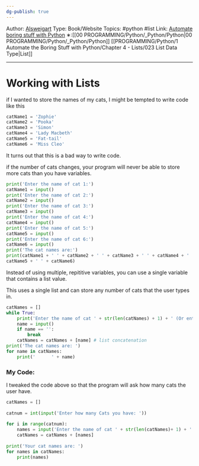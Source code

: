 ```yaml
---
dg-publish: true
---
```

Author: [Alsweigart](https://alsweigart.com/)
Type: Book/Website
Topics: #python #list
Link: [Automate boring stuff with Python](https://automatetheboringstuff.com/)
∗:[[00 PROGRAMMING/Python/_Python/Python\|00 PROGRAMMING/Python/_Python/Python]] [[PROGRAMMING/Python/1 Automate the Boring Stuff with Python/Chapter 4 - Lists/023 List Data Type\|List]] 

---
# Working with Lists

if I wanted to store the names of my cats, I might be tempted to write code like this
```python
catName1 = 'Zophie'  
catName2 = 'Pooka'  
catName3 = 'Simon'  
catName4 = 'Lady Macbeth'  
catName5 = 'Fat-tail'  
catName6 = 'Miss Cleo'
```
It turns out that this is a bad way to write code.

if the number of cats changes, your program will never be able to store more cats than you have variables.

```python
print('Enter the name of cat 1:')  
catName1 = input()  
print('Enter the name of cat 2:')  
catName2 = input()  
print('Enter the name of cat 3:')  
catName3 = input()  
print('Enter the name of cat 4:')  
catName4 = input()  
print('Enter the name of cat 5:')  
catName5 = input()  
print('Enter the name of cat 6:')  
catName6 = input()  
print('The cat names are:')  
print(catName1 + ' ' + catName2 + ' ' + catName3 + ' ' + catName4 + ' ' +  
catName5 + ' ' + catName6)
```

Instead of using multiple, repititive variables, you can use a single variable that contains a list value.

This uses a single list and can store any number of cats that the user types in.

```python
catNames = []
while True:
	print('Enter the name of cat ' + str(len(catNames) + 1) + ' (Or enter nothing to stop.):')
	name = input()
	if name == '':
		break
	catNames = catNames + [name] # list concatenation
print('The cat names are: ')
for name in catNames:
	print('      ' + name)
```

### My Code:
I tweaked the code above so that the program will ask how many cats the user have.
```python
catNames = []  
  
catnum = int(input('Enter how many Cats you have: '))  
  
for i in range(catnum):  
	names = input('Enter the name of cat ' + str(len(catNames)+ 1) + ': ')  
	catNames = catNames + [names]  
  
print('Your cat names are: ')  
for names in catNames:  
	print(names)
```